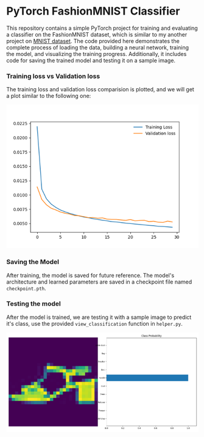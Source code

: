 # PyTorch FashionMNIST Classifier

This repository contains a simple PyTorch project for training and evaluating a classifier on the FashionMNIST dataset, which is similar to my another project on [MNIST dataset](https://github.com/HariPrasanth-SM/PyTorch-exercises/tree/c2da4012e13ce62e7f7555c9422ae37f77d25a97/mnist_mlp_classifier). The code provided here demonstrates the complete process of loading the data, building a neural network, training the model, and visualizing the training progress. Additionally, it includes code for saving the trained model and testing it on a sample image.

### Training loss vs Validation loss

The training loss and validation loss comparision is plotted, and we will get a plot similar to the following one:

![Training loss vs Validation loss](./document/trainingloss_vs_validationloss.png)

### Saving the Model

After training, the model is saved for future reference. The model's architecture and learned parameters are saved in a checkpoint file named `checkpoint.pth`. 

### Testing the model

After the model is trained, we are testing it with a sample image to predict it's class, use the provided `view_classification` function in `helper.py`. 

![Sample test](./document/test_prediction.png)